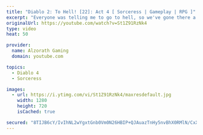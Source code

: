 ```yaml
---
title: "Diablo 2: To Hell! [22]: Act 4 [ Sorceress | Gameplay | RPG ]"
excerpt: "Everyone was telling me to go to hell, so we've gone there a grand total of seven times (once with each class) - so you can guess where we end up with this ..."
originalUrl: https://youtube.com/watch?v=St1Z91RzNk4
type: video
heat: 50

provider:
  name: Alzorath Gaming
  domain: youtube.com

topics:
  - Diablo 4
  - Sorceress

images:
  - url: https://i.ytimg.com/vi/St1Z91RzNk4/maxresdefault.jpg
    width: 1280
    height: 720
    isCached: true

secured: "8TIJB6cY/IvIhNL2wYgxtGnb0Vm0N26HBIP+QJAuazTnHy5nvBhX0RMlN/CxXewnarZQagx7sIf31CtOgvkXviFjJECLOz8lh1CbhK2O8EMmDcOKDV3T3Q52jmrbUymBJcx5U0rjiuLCHCUTdLaJaZRBNuKYNk8CpxNSzLI1fc32BubxA+VxwaqHDS8GLyVzrbXXV9Wf6QQfObTW0SOUgXteIL1xn8a9xGRRXE1QVCDljEAW7Dij8ssQXv9DSD7zbxyVVAupjl8eLOA9dnJafwd4JfpA9i00JdsEluWJ5DqdcvQHzBXuYjJbdKfhDtcltKsghWWt23BH/fmrkYDXUEitIPibKEyGbzwrze+woYZW0XgUIaTO0G65dMiVOtZ3nDS2rNjvDE1l2b7dPDzqsA==;X1xrAr3j+zkFszNKebVaCA=="
---
```


